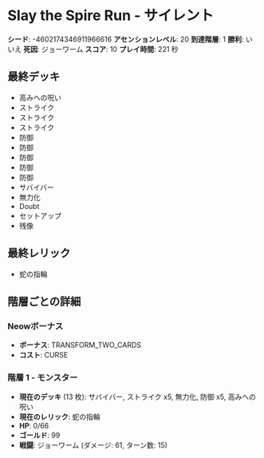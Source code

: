 # Slay the Spire Run - サイレント

**シード**: -4602174346911966616
**アセンションレベル**: 20
**到達階層**: 1
**勝利**: いいえ
**死因**: ジョーワーム
**スコア**: 10
**プレイ時間**: 221 秒

## 最終デッキ
- 高みへの呪い
- ストライク
- ストライク
- ストライク
- 防御
- 防御
- 防御
- 防御
- 防御
- サバイバー
- 無力化
- Doubt
- セットアップ
- 残像

## 最終レリック
- 蛇の指輪

## 階層ごとの詳細

### Neowボーナス
- **ボーナス**: TRANSFORM_TWO_CARDS
- **コスト**: CURSE

### 階層 1 - モンスター
- **現在のデッキ** (13 枚): サバイバー, ストライク x5, 無力化, 防御 x5, 高みへの呪い
- **現在のレリック**: 蛇の指輪
- **HP**: 0/66
- **ゴールド**: 99
- **戦闘**: ジョーワーム (ダメージ: 61, ターン数: 15)
